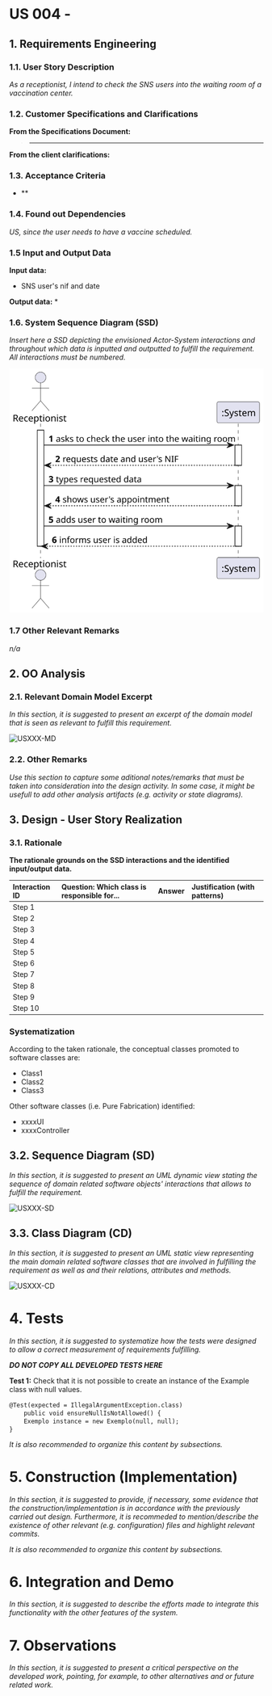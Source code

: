 # US 004 - 

## 1. Requirements Engineering

### 1.1. User Story Description

*As a receptionist, I intend to check the SNS users into the waiting room of a vaccination center.*

### 1.2. Customer Specifications and Clarifications

**From the Specifications Document:**

>****

**From the client clarifications:**



### 1.3. Acceptance Criteria

- **

### 1.4. Found out Dependencies

*US, since the user needs to have a vaccine scheduled.*

### 1.5 Input and Output Data

**Input data:**
* SNS user's nif and date

**Output data:**
* 

### 1.6. System Sequence Diagram (SSD)

*Insert here a SSD depicting the envisioned Actor-System interactions and throughout which data is inputted and outputted to fulfill the requirement. All interactions must be numbered.*

![US004_SSD](US004_SSD.svg)

### 1.7 Other Relevant Remarks

*n/a*

## 2. OO Analysis

### 2.1. Relevant Domain Model Excerpt
*In this section, it is suggested to present an excerpt of the domain model that is seen as relevant to fulfill this requirement.*

![USXXX-MD](USXXX-MD.svg)

### 2.2. Other Remarks

*Use this section to capture some aditional notes/remarks that must be taken into consideration into the design activity. In some case, it might be usefull to add other analysis artifacts (e.g. activity or state diagrams).*



## 3. Design - User Story Realization

### 3.1. Rationale

**The rationale grounds on the SSD interactions and the identified input/output data.**

| Interaction ID | Question: Which class is responsible for... | Answer  | Justification (with patterns)  |
|:-------------  |:--------------------- |:------------|:---------------------------- |
| Step 1  		 |							 |             |                              |
| Step 2  		 |							 |             |                              |
| Step 3  		 |							 |             |                              |
| Step 4  		 |							 |             |                              |
| Step 5  		 |							 |             |                              |
| Step 6  		 |							 |             |                              |              
| Step 7  		 |							 |             |                              |
| Step 8  		 |							 |             |                              |
| Step 9  		 |							 |             |                              |
| Step 10  		 |							 |             |                              |  


### Systematization ##

According to the taken rationale, the conceptual classes promoted to software classes are:

* Class1
* Class2
* Class3

Other software classes (i.e. Pure Fabrication) identified:
* xxxxUI
* xxxxController

## 3.2. Sequence Diagram (SD)

*In this section, it is suggested to present an UML dynamic view stating the sequence of domain related software objects' interactions that allows to fulfill the requirement.*

![USXXX-SD](USXXX-SD.svg)

## 3.3. Class Diagram (CD)

*In this section, it is suggested to present an UML static view representing the main domain related software classes that are involved in fulfilling the requirement as well as and their relations, attributes and methods.*

![USXXX-CD](USXXX-CD.svg)

# 4. Tests
*In this section, it is suggested to systematize how the tests were designed to allow a correct measurement of requirements fulfilling.*

**_DO NOT COPY ALL DEVELOPED TESTS HERE_**

**Test 1:** Check that it is not possible to create an instance of the Example class with null values.

	@Test(expected = IllegalArgumentException.class)
		public void ensureNullIsNotAllowed() {
		Exemplo instance = new Exemplo(null, null);
	}

*It is also recommended to organize this content by subsections.*

# 5. Construction (Implementation)

*In this section, it is suggested to provide, if necessary, some evidence that the construction/implementation is in accordance with the previously carried out design. Furthermore, it is recommeded to mention/describe the existence of other relevant (e.g. configuration) files and highlight relevant commits.*

*It is also recommended to organize this content by subsections.*

# 6. Integration and Demo

*In this section, it is suggested to describe the efforts made to integrate this functionality with the other features of the system.*


# 7. Observations

*In this section, it is suggested to present a critical perspective on the developed work, pointing, for example, to other alternatives and or future related work.*





